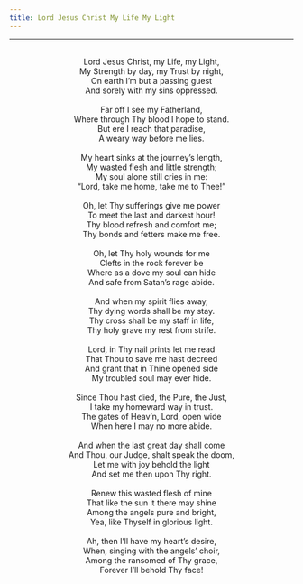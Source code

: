 ```yaml
---
title: Lord Jesus Christ My Life My Light
---
```


---
<center>
<br/>
Lord Jesus Christ, my Life, my Light,<br/>
My Strength by day, my Trust by night,<br/>
On earth I’m but a passing guest<br/>
And sorely with my sins oppressed.<br/>
<br/>
Far off I see my Fatherland,<br/>
Where through Thy blood I hope to stand.<br/>
But ere I reach that paradise,<br/>
A weary way before me lies.<br/>
<br/>
My heart sinks at the journey’s length,<br/>
My wasted flesh and little strength;<br/>
My soul alone still cries in me:<br/>
“Lord, take me home, take me to Thee!”<br/>
<br/>
Oh, let Thy sufferings give me power<br/>
To meet the last and darkest hour!<br/>
Thy blood refresh and comfort me;<br/>
Thy bonds and fetters make me free.<br/>
<br/>
Oh, let Thy holy wounds for me<br/>
Clefts in the rock forever be<br/>
Where as a dove my soul can hide<br/>
And safe from Satan’s rage abide.<br/>
<br/>
And when my spirit flies away,<br/>
Thy dying words shall be my stay.<br/>
Thy cross shall be my staff in life,<br/>
Thy holy grave my rest from strife.<br/>
<br/>
Lord, in Thy nail prints let me read<br/>
That Thou to save me hast decreed<br/>
And grant that in Thine opened side<br/>
My troubled soul may ever hide.<br/>
<br/>
Since Thou hast died, the Pure, the Just,<br/>
I take my homeward way in trust.<br/>
The gates of Heav’n, Lord, open wide<br/>
When here I may no more abide.<br/>
<br/>
And when the last great day shall come<br/>
And Thou, our Judge, shalt speak the doom,<br/>
Let me with joy behold the light<br/>
And set me then upon Thy right.<br/>
<br/>
Renew this wasted flesh of mine<br/>
That like the sun it there may shine<br/>
Among the angels pure and bright,<br/>
Yea, like Thyself in glorious light.<br/>
<br/>
Ah, then I’ll have my heart’s desire,<br/>
When, singing with the angels’ choir,<br/>
Among the ransomed of Thy grace,<br/>
Forever I’ll behold Thy face!<br/>

</center>